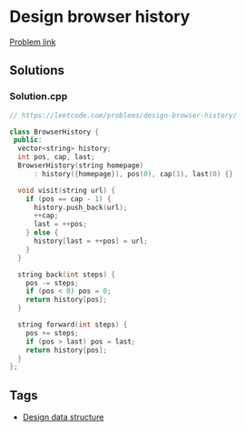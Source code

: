 # Design browser history

[Problem link](https://leetcode.com/problems/design-browser-history/)

## Solutions


### Solution.cpp
```cpp
// https://leetcode.com/problems/design-browser-history/

class BrowserHistory {
 public:
  vector<string> history;
  int pos, cap, last;
  BrowserHistory(string homepage)
      : history({homepage}), pos(0), cap(1), last(0) {}

  void visit(string url) {
    if (pos == cap - 1) {
      history.push_back(url);
      ++cap;
      last = ++pos;
    } else {
      history[last = ++pos] = url;
    }
  }

  string back(int steps) {
    pos -= steps;
    if (pos < 0) pos = 0;
    return history[pos];
  }

  string forward(int steps) {
    pos += steps;
    if (pos > last) pos = last;
    return history[pos];
  }
};
```
## Tags

* [Design data structure](/README.md#Design_data_structure)
